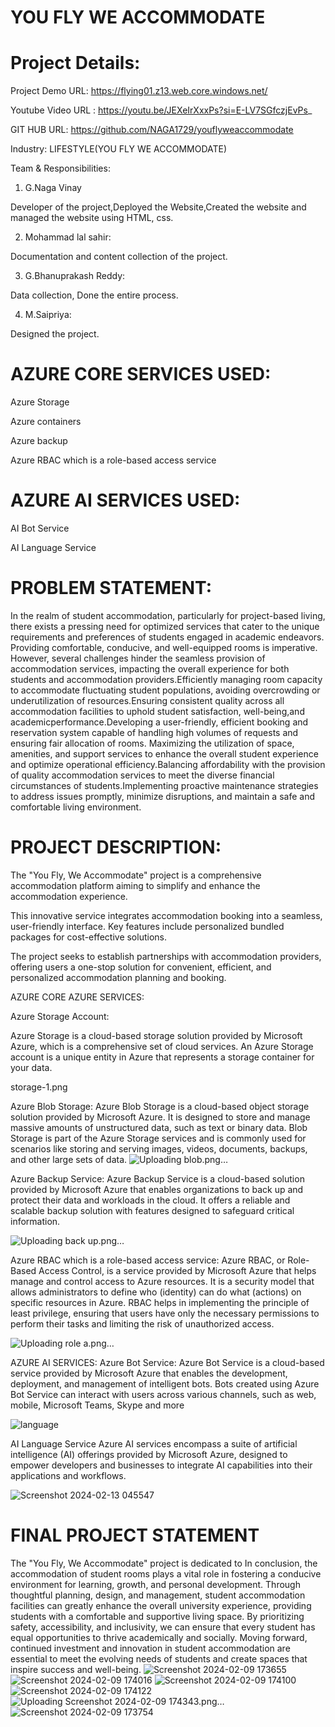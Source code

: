 # YOU FLY WE ACCOMMODATE

# Project Details:
Project Demo URL: https://flying01.z13.web.core.windows.net/

Youtube Video URL : https://youtu.be/JEXeIrXxxPs?si=E-LV7SGfczjEvPs_

GIT HUB URL: https://github.com/NAGA1729/youflyweaccommodate


Industry: LIFESTYLE(YOU FLY WE ACCOMMODATE)

Team & Responsibilities:


1. G.Naga Vinay

Developer of the project,Deployed the Website,Created the website and managed the website using HTML, css.


2. Mohammad lal sahir:

Documentation and content collection of the project.


3. G.Bhanuprakash Reddy:
 
Data collection, Done the entire process.


4. M.Saipriya:
 
Designed the project.



# AZURE CORE SERVICES USED:

Azure Storage

Azure containers

Azure backup

Azure RBAC which is a role-based access service


# AZURE AI SERVICES USED:

AI Bot Service

AI Language Service

# PROBLEM STATEMENT:
In the realm of student accommodation, particularly for project-based living, there exists a pressing need for optimized services that cater to the unique requirements and preferences of students engaged in academic endeavors. Providing comfortable, conducive, and well-equipped rooms is imperative. However, several challenges hinder the seamless provision of accommodation services, impacting the overall experience for both students and accommodation providers.Efficiently managing room capacity to accommodate fluctuating student populations, avoiding overcrowding or underutilization of resources.Ensuring consistent quality across all accommodation facilities to uphold student satisfaction, well-being,and academicperformance.Developing a user-friendly, efficient booking and reservation system capable of handling high volumes of requests and ensuring fair allocation of rooms. Maximizing the utilization of space, amenities, and support services to enhance the overall student experience and optimize operational efficiency.Balancing affordability with the provision of quality accommodation services to meet the diverse financial circumstances of students.Implementing proactive maintenance strategies to address issues promptly, minimize disruptions, and maintain a safe and comfortable living environment. 



# PROJECT DESCRIPTION:
The "You Fly, We Accommodate" project is a comprehensive accommodation platform aiming to simplify and enhance the accommodation experience. 

This innovative service integrates accommodation booking into a seamless, user-friendly interface. Key features include personalized  bundled packages for cost-effective solutions.

The project seeks to establish partnerships with accommodation providers, offering users a one-stop solution for convenient, efficient, and personalized accommodation planning and booking.






AZURE CORE AZURE SERVICES:


Azure Storage Account:

Azure Storage is a cloud-based storage solution provided by Microsoft Azure, which is a comprehensive set of cloud services. An Azure Storage account is a unique entity in Azure that represents a storage container for your data.

storage-1.png



Azure Blob Storage:
Azure Blob Storage is a cloud-based object storage solution provided by Microsoft Azure. It is designed to store and manage massive amounts of unstructured data, such as text or binary data. Blob Storage is part of the Azure Storage services and is commonly used for scenarios like storing and serving images, videos, documents, backups, and other large sets of data.
![Uploading blob.png…]()





Azure Backup Service:
Azure Backup Service is a cloud-based solution provided by Microsoft Azure that enables organizations to back up and protect their data and workloads in the cloud. It offers a reliable and scalable backup solution with features designed to safeguard critical information.

![Uploading back up.png…]()


Azure RBAC which is a role-based access service:
Azure RBAC, or Role-Based Access Control, is a service provided by Microsoft Azure that helps manage and control access to Azure resources. It is a security model that allows administrators to define who (identity) can do what (actions) on specific resources in Azure. RBAC helps in implementing the principle of least privilege, ensuring that users have only the necessary permissions to perform their tasks and limiting the risk of unauthorized access.

![Uploading role a.png…]()




AZURE AI SERVICES:
Azure Bot Service:
Azure Bot Service is a cloud-based service provided by Microsoft Azure that enables the development, deployment, and management of intelligent bots. Bots created using Azure Bot Service can interact with users across various channels, such as web, mobile, Microsoft Teams, Skype and more     

![language](https://github.com/NAGA1729/youflyweaccommodate/assets/158992660/53cb226b-0dd3-4d92-a859-2cd58c71ea2c)






AI Language Service
Azure AI services encompass a suite of artificial intelligence (AI) offerings provided by Microsoft Azure, designed to empower developers and businesses to integrate AI capabilities into their applications and workflows.


![Screenshot 2024-02-13 045547](https://github.com/NAGA1729/youflyweaccommodate/assets/158992660/598886e4-2019-47cb-9dac-44580deb91b0)







# FINAL PROJECT STATEMENT

The "You Fly, We Accommodate" project is dedicated to In conclusion, the accommodation of student rooms plays a vital role in fostering a conducive environment for learning, growth, and personal development. Through thoughtful planning, design, and management, student accommodation facilities can greatly enhance the overall university experience, providing students with a comfortable and supportive living space. By prioritizing safety, accessibility, and inclusivity, we can ensure that every student has equal opportunities to thrive academically and socially. Moving forward, continued investment and innovation in student accommodation are essential to meet the evolving needs of students and create spaces that inspire success and well-being.
![Screenshot 2024-02-09 173655](https://github.com/NAGA1729/youflyweaccommodate/assets/158992660/fb64936c-fbb3-498e-83b9-67c5c5749e6d)
![Screenshot 2024-02-09 174016](https://github.com/NAGA1729/youflyweaccommodate/assets/158992660/d55271f0-93e2-4722-838b-cab42c0945ca)
![Screenshot 2024-02-09 174100](https://github.com/NAGA1729/youflyweaccommodate/assets/158992660/377e356c-6bdf-45ee-807b-ec5b194c1beb)
![Screenshot 2024-02-09 174122](https://github.com/NAGA1729/youflyweaccommodate/assets/158992660/57c747cf-faf1-4919-bf55-e6f745f6a2a2)
![Uploading Screenshot 2024-02-09 174343.png…]()
![Screenshot 2024-02-09 173754](https://github.com/NAGA1729/youflyweaccommodate/assets/158992660/519b73ba-2025-4de6-bc15-d30704e0f612)









